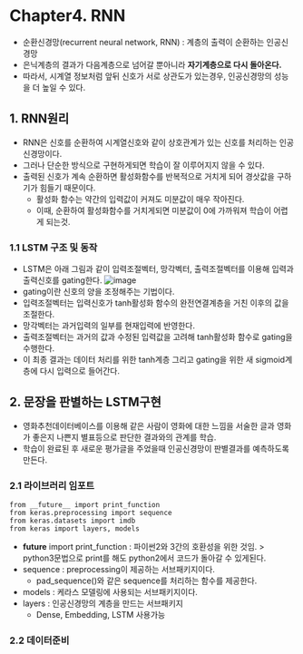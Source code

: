 # Chapter4. RNN

- 순환신경망(recurrent neural network, RNN) : 계층의 출력이 순환하는 인공신경망
- 은닉계층의 결과가 다음계층으로 넘어갈 뿐아니라 **자기계층으로 다시 돌아온다.**
- 따라서, 시계열 정보처럼 앞뒤 신호가 서로 상관도가 있는경우, 인공신경망의 성능을 더 높일 수 있다.

## 1. RNN원리
- RNN은 신호를 순환하여 시계열신호와 같이 상호관계가 있는 신호를 처리하는 인공신경망이다.
- 그러나 단순한 방식으로 구현하게되면 학습이 잘 이루어지지 않을 수 있다.
- 출력된 신호가 계속 순환하면 활성화함수를 반복적으로 거치게 되어 경삿값을 구하기가 힘들기 때문이다.
  - 활성화 함수는 약간의 입력값이 커져도 미분값이 매우 작아진다. 
  - 이때, 순환하여 활성화함수를 거치게되면 미분값이 0에 가까워져 학습이 어렵게 되는것.

### 1.1 LSTM 구조 및 동작
- LSTM은 아래 그림과 같이 입력조절벡터, 망각벡터, 출력조절벡터를 이용해 입력과 출력신호를 gating한다.
![image](https://user-images.githubusercontent.com/70633080/111955668-2544ff00-8b2d-11eb-9972-7444c6ca678d.png)
- gating이란 신호의 양을 조정해주는 기법이다.
- 입력조절벡터는 입력신호가 tanh활성화 함수의 완전연결계층을 거친 이후의 값을 조절한다.
- 망각벡터는 과거입력의 일부를 현재입력에 반영한다.
- 출력조절벡터는 과거의 값과 수정된 입력값을 고려해 tanh활성화 함수로 gating을 수행한다.
- 이 최종 결과는 데이터 처리를 위한 tanh계층 그리고 gating을 위한 새 sigmoid계층에 다시 입력으로 들어간다.

## 2. 문장을 판별하는 LSTM구현
- 영화추천데이터베이스를 이용해 같은 사람이 영화에 대한 느낌을 서술한 글과 영화가 좋은지 나쁜지 별표등으로 판단한 결과와의 관계를 학습.
- 학습이 완료된 후 새로운 평가글을 주었을때 인공신경망이 판별결과를 예측하도록 만든다.
### 2.1 라이브러리 임포트
```
from __future__ import print_function 
from keras.preprocessing import sequence
from keras.datasets import imdb
from keras import layers, models
```
- __future__ import print_function : 파이썬2와 3간의 호환성을 위한 것임. > python3문법으로 print를 해도 python2에서 코드가 돌아갈 수 있게된다.
- sequence : preprocessing이 제공하는 서브패키지이다.
  - pad_sequence()와 같은 sequence를 처리하는 함수를 제공한다.
- models : 케라스 모델링에 사용되는 서브패키지이다. 
- layers : 인공신경망의 계층을 만드는 서브패키지
  - Dense, Embedding, LSTM 사용가능
### 2.2 데이터준비

